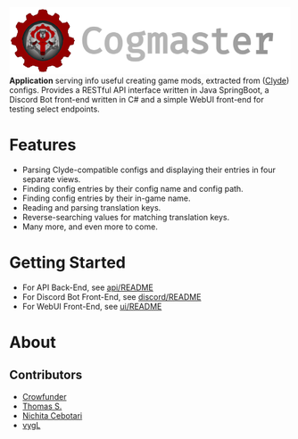 ![banner](https://github.com/Crowfunder/Cogmaster/blob/main/assets/Cogmaster%20Banner.png?raw=true)<br>
**Application** serving info useful creating game mods, extracted from ([Clyde](https://github.com/threerings/clyde)) configs. Provides a RESTful API interface written in Java SpringBoot, a Discord Bot front-end written in C# and a simple WebUI front-end for testing select endpoints.

# Features
- Parsing Clyde-compatible configs and displaying their entries in four separate views.
- Finding config entries by their config name and config path.
- Finding config entries by their in-game name.
- Reading and parsing translation keys.
- Reverse-searching values for matching translation keys.
- Many more, and even more to come.

# Getting Started
- For API Back-End, see [api/README](https://github.com/Crowfunder/Cogmaster/blob/main/api/README.md)
- For Discord Bot Front-End, see [discord/README](https://github.com/Crowfunder/Cogmaster/blob/main/discord/README.md)
- For WebUI Front-End, see [ui/README](https://github.com/Crowfunder/Cogmaster/blob/main/ui/README.md)

# About
## Contributors
- [Crowfunder](https://github.com/crowfunder)
- [Thomas S.](https://github.com/ellilglor)
- [Nichita Cebotari](https://github.com/nichitacebotari0)
- [vygL](https://github.com/vygL)

